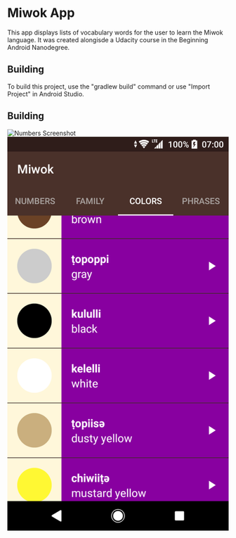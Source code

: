 Miwok App
===================================

This app displays lists of vocabulary words for the user to learn the Miwok language.
It was created alongisde a Udacity course in the Beginning Android Nanodegree.

Building
---------------

To build this project, use the "gradlew build" command or use "Import Project" in 
Android Studio.


Building
---------------
![Numbers Screenshot](/screenshots/numbers_screenshot.png=100x20)
![Colors Screenshot](/screenshots/colors_screenshot.png)
